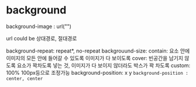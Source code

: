 # background

background-image : url("")

url could be 상대경로, 절대경로

background-repeat: repeat\*, no-repeat
backgrouund-size:
contain: 요소 안에 이미지의 모든 안에 들어갈 수 있도록 이미지가 다 보이도록
cover: 빈공간을 남기지 않도록 요소가 꽉차도록 넣는 것, 이미지가 다 보이지 않더라도 박스가 꽉 차도록
custom: 100% 100px등으로 조정가능
background-position: x y
`background-position : center, center`
